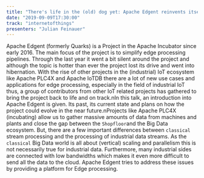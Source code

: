 ```yaml
---
title: "There's life in the (old) dog yet: Apache Edgent reinvents itself and Edge Analytics"
date: "2019-09-09T17:30:00"
track: "internetofthings"
presenters: "Julian Feinauer"
---
```


Apache Edgent (formerly Quarks) is a Project in the Apache Incubator since early 2016. The main focus of the project is to simplify edge processing pipelines. Through the last year it went a bit silent around the project and although the topic is hotter than ever the project lost its drive and went into hibernation. With the rise of other projects in the (industrial) IoT ecosystem like Apache PLC4X and Apache IoTDB there are a lot of new use cases and applications for edge processing, especially in the field of industrial IoT thus, a group of contributors from other IoT related projects has gathered to bring the project back to life and on track.nIn this talk, an introduction into Apache Edgent is given. Its past, its current state and plans on how the project could evolve in the near future.nProjects like Apache PLC4X (incubating) allow us to gather massive amounts of data from machines and plants and close the gap between the `Shopfloor`and the Big Data ecosystem. But, there are a few important differences between `classical` stream processing and the processing of industrial data streams. As the `classical` Big Data world is all about (vertical) scaling and parallelism this is not necessarily true for industrial data. Furthermore, many industrial sides are connected with low bandwidths which makes it even more difficult to send all the data to the cloud. Apache Edgent tries to address these issues by providing a platform for Edge processing.